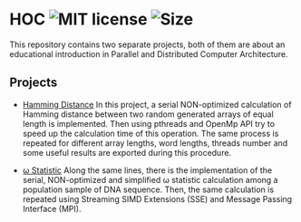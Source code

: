 # HOC ![MIT license](https://img.shields.io/github/license/CSpyridakis/HOC.svg?style=plastic) ![Size](https://img.shields.io/github/repo-size/CSpyridakis/HOC.svg?style=plastic)

This repository contains two separate projects, both of them are about an educational introduction in Parallel and Distributed Computer Architecture. 

## Projects
* [Hamming Distance](./Hamming-Distance) 
In this project, a serial NON-optimized calculation of Hamming distance between two random generated arrays of equal length is implemented. Then using pthreads and OpenMp API try to speed up the calculation time of this operation. The same process is repeated for different array lengths, word lengths, threads number and some useful results are exported during this procedure.


* [ω Statistic](./Omega-Statistic)
Along the same lines, there is the implementation of the serial, NON-optimized and simplified ω statistic calculation among a population sample of DNA sequence. Then, the same calculation is repeated using Streaming SIMD Extensions (SSE) and Message Passing Interface (MPI). 




